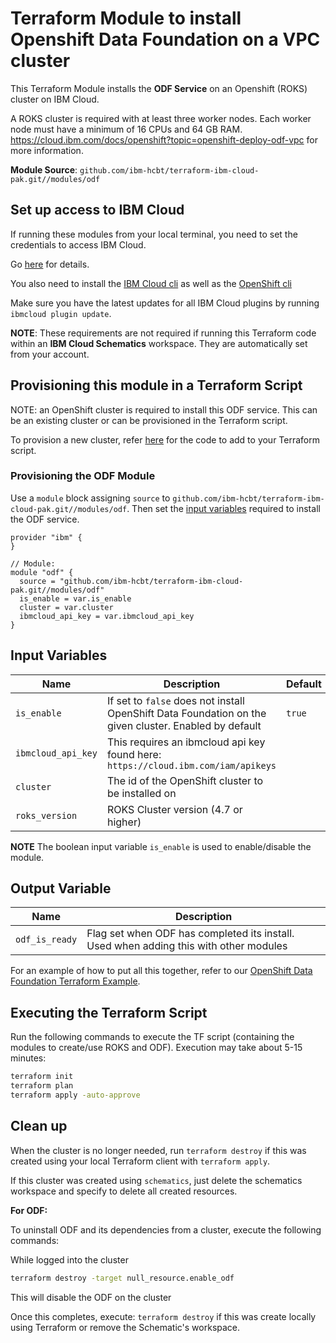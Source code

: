 # Terraform Module to install Openshift Data Foundation on a VPC cluster

This Terraform Module installs the **ODF Service** on an Openshift (ROKS) cluster on IBM Cloud.

A ROKS cluster is required with at least three worker nodes. Each worker node must have a minimum of 16 CPUs and 64 GB RAM. https://cloud.ibm.com/docs/openshift?topic=openshift-deploy-odf-vpc for more information.

**Module Source**: `github.com/ibm-hcbt/terraform-ibm-cloud-pak.git//modules/odf`

## Set up access to IBM Cloud

If running these modules from your local terminal, you need to set the credentials to access IBM Cloud.

Go [here](../CREDENTIALS.md) for details.

You also need to install the [IBM Cloud cli](https://cloud.ibm.com/docs/cli?topic=cli-install-ibmcloud-cli) as well as the [OpenShift cli](https://cloud.ibm.com/docs/openshift?topic=openshift-openshift-cli)

Make sure you have the latest updates for all IBM Cloud plugins by running `ibmcloud plugin update`.  

**NOTE**: These requirements are not required if running this Terraform code within an **IBM Cloud Schematics** workspace. They are automatically set from your account.

## Provisioning this module in a Terraform Script

NOTE: an OpenShift cluster is required to install this ODF service. This can be an existing cluster or can be provisioned in the Terraform script.

To provision a new cluster, refer [here](https://github.com/ibm-hcbt/terraform-ibm-cloud-pak/tree/main/modules/roks#building-a-new-roks-cluster) for the code to add to your Terraform script.

### Provisioning the ODF Module

Use a `module` block assigning `source` to `github.com/ibm-hcbt/terraform-ibm-cloud-pak.git//modules/odf`. Then set the [input variables](#input-variables) required to install the ODF service.

```hcl
provider "ibm" {
}

// Module:
module "odf" {
  source = "github.com/ibm-hcbt/terraform-ibm-cloud-pak.git//modules/odf"
  is_enable = var.is_enable
  cluster = var.cluster
  ibmcloud_api_key = var.ibmcloud_api_key
}
```

## Input Variables

| Name                           | Description                                                                                                                                                                                                                | Default | Required |
| ------------------------------ | -------------------------------------------------------------------------------------------------------------------------------------------------------------------------------------------------------------------------- | ------- | -------- |
| `is_enable`                       | If set to `false` does not install OpenShift Data Foundation on the given cluster. Enabled by default | `true`  | No       |
| `ibmcloud_api_key`             | This requires an ibmcloud api key found here: `https://cloud.ibm.com/iam/apikeys`    |         | Yes       |
| `cluster`                   | The id of the OpenShift cluster to be installed on |  | Yes       |
| `roks_version`                   | ROKS Cluster version (4.7 or higher) |  | Yes       |
**NOTE** The boolean input variable `is_enable` is used to enable/disable the module. 

## Output Variable

| Name                           | Description                                                                                                                                                                                                                | 
| ------------------------------ | -------------------------------------------------------------------------------------------------------------------------------------------------------------------------------------------------------------------------- |
| `odf_is_ready`                       | Flag set when ODF has completed its install.  Used when adding this with other modules |

For an example of how to put all this together, refer to our [OpenShift Data Foundation Terraform Example](https://github.com/ibm-hcbt/terraform-ibm-cloud-pak/tree/main/examples/odf).


## Executing the Terraform Script

Run the following commands to execute the TF script (containing the modules to create/use ROKS and ODF). Execution may take about 5-15 minutes:

```bash
terraform init
terraform plan
terraform apply -auto-approve
```

## Clean up

When the cluster is no longer needed, run `terraform destroy` if this was created using your local Terraform client with `terraform apply`. 

If this cluster was created using `schematics`, just delete the schematics workspace and specify to delete all created resources.

<b>For ODF:</b>

To uninstall ODF and its dependencies from a cluster, execute the following commands:

While logged into the cluster

```bash
terraform destroy -target null_resource.enable_odf
```
This will disable the ODF on the cluster

Once this completes, execute: `terraform destroy` if this was create locally using Terraform or remove the Schematic's workspace.



